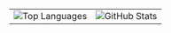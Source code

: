 <!---
Omer-Faruk-Dursun/Omer-Faruk-Dursun is a ✨ special ✨ repository because its `README.md` (this file) appears on your GitHub profile.
You can click the Preview link to take a look at your changes.
--->

<div align="center">
  <table>
    <tr>
      <td>
        <img src="https://github-readme-stats.vercel.app/api/top-langs?username=omer-faruk-dursun&show_icons=true&locale=en&layout=compact" alt="Top Languages" />
      </td>
      <td>
        <img src="https://github-readme-stats.vercel.app/api?username=omer-faruk-dursun&show_icons=true&locale=en" alt="GitHub Stats" />
      </td>
    </tr>
  </table>
</div>

